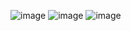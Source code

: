 ![image](https://github.com/user-attachments/assets/54377cf6-16d3-426c-96f0-2087eea3b79a)
![image](https://github.com/user-attachments/assets/e71ce139-53fd-4ca4-8452-4959c0e6ab09)
![image](https://github.com/user-attachments/assets/b12d3269-2009-47e4-be3b-78ee783440a5)
